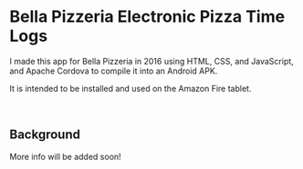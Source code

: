 # Bella Pizzeria Electronic Pizza Time Logs

I made this app for Bella Pizzeria in 2016 using HTML, CSS, and JavaScript, and Apache Cordova to compile it into an Android APK.

It is intended to be installed and used on the Amazon Fire tablet.

<br>

## Background
More info will be added soon!
